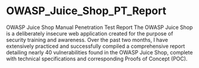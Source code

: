 # OWASP_Juice_Shop_PT_Report
OWASP Juice Shop Manual Penetration Test Report
The OWASP Juice Shop is a deliberately insecure web application created for the purpose of security training and awareness. Over the past two months, I have extensively practiced and successfully compiled a comprehensive report detailing nearly 40 vulnerabilities found in the OWASP Juice Shop, complete with technical specifications and corresponding Proofs of Concept (POC).
